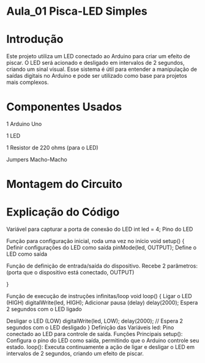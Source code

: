 
# Aula_01 Pisca-LED Simples
# Introdução
Este projeto utiliza um LED conectado ao Arduino para criar um efeito de piscar.
O LED será acionado e desligado em intervalos de 2 segundos, criando um sinal
visual. Esse sistema é útil para entender a manipulação de saídas digitais no
Arduino e pode ser utilizado como base para projetos mais complexos.

# Componentes Usados
1 Arduino Uno

1 LED

1 Resistor de 220 ohms (para o LED)

Jumpers Macho-Macho

# Montagem do Circuito

# Explicação do Código

 Variável para capturar a porta de conexão do LED
int led = 4;  Pino do LED

 Função para configuração inicial, roda uma vez no início
void setup() {
     Definir configurações do LED como saída
    pinMode(led, OUTPUT);  Define o LED como saída
    
   Função de definição de entrada/saída do dispositivo.
   Recebe 2 parâmetros:
   (porta que o dispositivo está conectado, OUTPUT)
    
}

 Função de execução de instruções infinitas/loop
void loop() {
     Ligar o LED (HIGH)
    digitalWrite(led, HIGH);
     Adicionar pausa (delay)
    delay(2000);  Espera 2 segundos com o LED ligado

  Desligar o LED (LOW)
  digitalWrite(led, LOW);
  delay(2000); // Espera 2 segundos com o LED desligado
}
Definição das Variáveis
led: Pino conectado ao LED para controle de saída.
Funções Principais
setup(): Configura o pino do LED como saída, permitindo que o Arduino controle seu estado.
loop(): Executa continuamente a ação de ligar e desligar o LED em intervalos de 2 segundos, criando um efeito de piscar.
